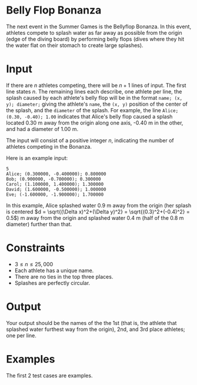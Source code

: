 # Belly Flop Bonanza
The next event in the Summer Games is the Bellyflop Bonanza. In this event, athletes compete to splash water as far away as possible from the origin (edge of the diving board) by performing belly flops (dives where they hit the water flat on their stomach to create large splashes).

# Input
If there are $n$ athletes competing, there will be $n + 1$ lines of input. The first line states $n$. The remaining lines each describe, one athlete per line, the splash caused by each athlete's belly flop will be in the format `name; (x, y); diameter;` giving the athlete's `name`, the `(x, y)` position of the center of the splash, and the `diameter` of the splash. For example, the line `Alice; (0.30, -0.40); 1.00` indicates that Alice's belly flop caused a splash located 0.30 m away from the origin along one axis, -0.40 m in the other, and had a diameter of 1.00 m.

The input will consist of a positive integer $n$, indicating the number of athletes competing in the Bonanza. 

Here is an example input:

```
5
Alice; (0.300000, -0.400000); 0.800000
Bob; (0.900000, -0.700000); 0.300000
Carol; (1.100000, 1.400000); 1.300000
David; (1.600000, -0.500000); 1.000000
Eve; (-1.600000, -1.900000); 1.700000
```

In this example, Alice splashed water 0.9 m away from the origin (her splash is centered $d = \sqrt{(\Delta x)^2+(\Delta y)^2} = \sqrt{(0.3)^2+(-0.4)^2} = 0.5$) m away from the origin and splashed water 0.4 m (half of the 0.8 m diameter) further than that.

# Constraints
* $3 \leq n \leq 25,000$
* Each athlete has a unique name.
* There are no ties in the top three places.
* Splashes are perfectly circular.

# Output
Your output should be the names of the the 1st (that is, the athlete that splashed water furthest way from the origin), 2nd, and 3rd place athletes; one per line.

# Examples
The first 2 test cases are examples.
